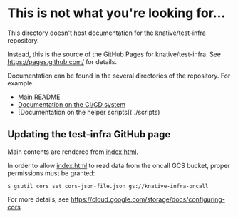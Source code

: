 # This is not what you're looking for...

This directory doesn't host documentation for the knative/test-infra repository.

Instead, this is the source of the GitHub Pages for knative/test-infra. See https://pages.github.com/ for details.

Documentation can be found in the several directories of the repository. For example:

* [Main README](../)
* [Documentation on the CI/CD system](../ci)
* [Documentation on the helper scripts[(../scripts)

## Updating the test-infra GitHub page

Main contents are rendered from [index.html](index.html).

In order to allow [index.html](index.html) to read data from the oncall GCS bucket, proper permissions must be granted:

```shell
$ gsutil cors set cors-json-file.json gs://knative-infra-oncall
```

For more details, see https://cloud.google.com/storage/docs/configuring-cors
